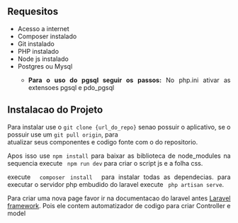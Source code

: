 <div style="text-align:justify">
<h2>Requesitos</h2>
<p>
    <ul> 
       <li>Acesso a internet</li>
       <li>Composer instalado</li> 
       <li>Git instalado</li>
       <li>PHP instalado</li>
       <li>Node js instalado</li>
       <li>Postgres ou Mysql
            <ul>
                <li>
                    <p>
                        <b>Para o uso do pgsql seguir os passos:</b>
                        No php.ini ativar as extensoes pgsql e pdo_pgsql
                    </p>
                </li>
            </ul>
       </li>
    </ul>
</p>
<h2>Instalacao do Projeto</h2>
<p>
    Para instalar use o <code>git clone {url_do_repo}</code> senao possuir o aplicativo, se o possuir use um <code>git pull origin</code>, para <br/>atualizar seus componentes e codigo fonte com o do repositorio.
</p> 
<p>
    Apos isso use <code>npm install</code> para baixar as biblioteca de node_modules na sequencia execute <code> npm run dev</code> para criar o script js e a folha css.
</p>
<p>
    execute <code> composer install </code> para instalar todas as dependecias. para  executar o servidor  php embudido  do  laravel execute <code> php artisan serve</code>.
</p>
<p>
    Para criar uma nova page favor ir na documentacao do laravel antes <a target='_blank' href='https://www.laravel.com'>Laravel framework</a>. Pois ele contem automatizador de codigo para  criar Controller e model
</p>
</div>